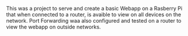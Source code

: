 This was a project to serve and create a basic Webapp on a Rasberry Pi that when connected to a router, is avaible to view on all devices on the network. Port Forwarding waa also configured and tested on a router to view the webapp on outside networks.
